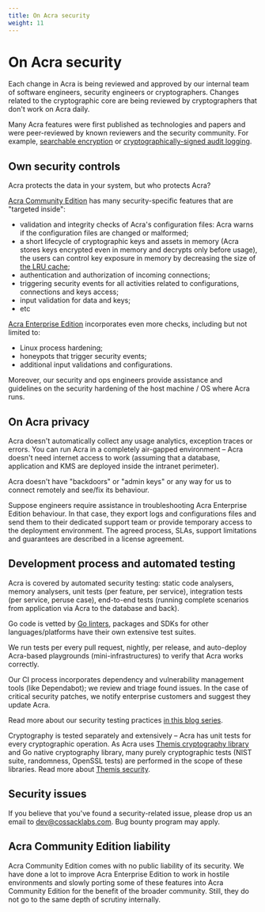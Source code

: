 ```yaml
---
title: On Acra security
weight: 11
---
```


# On Acra security

Each change in Acra is being reviewed and approved by our internal team of software engineers, security engineers or cryptographers. Changes related to the cryptographic core are being reviewed by cryptographers that don't work on Acra daily.

Many Acra features were first published as technologies and papers and were peer-reviewed by known reviewers and the security community. For example, [searchable encryption](https://eprint.iacr.org/2019/806.pdf) or [cryptographically-signed audit logging](https://www.cossacklabs.com/blog/crypto-signed-audit-logs.html).


## Own security controls

Acra protects the data in your system, but who protects Acra?

[Acra Community Edition](https://github.com/cossacklabs/acra) has many security-specific features that are "targeted inside":

- validation and integrity checks of Acra's configuration files: Acra warns if the configuration files are changed or malformed;
- a short lifecycle of cryptographic keys and assets in memory (Acra stores keys encrypted even in memory and decrypts only before usage), the users can control key exposure in memory by decreasing the size of [the LRU cache](/acra/configuring-maintaining/optimizations/lru_cache);
- authentication and authorization of incoming connections;
- triggering security events for all activities related to configurations, connections and keys access;
- input validation for data and keys;
- etc

[Acra Enterprise Edition](/acra/enterprise-edition) incorporates even more checks, including but not limited to:

- Linux process hardening;
- honeypots that trigger security events;
- additional input validations and configurations.

Moreover, our security and ops engineers provide assistance and guidelines on the security hardening of the host machine / OS where Acra runs.


## On Acra privacy

Acra doesn't automatically collect any usage analytics, exception traces or errors. You can run Acra in a completely air-gapped environment – Acra doesn't need internet access to work (assuming that a database, application and KMS are deployed inside the intranet perimeter).

Acra doesn't have "backdoors" or "admin keys" or any way for us to connect remotely and see/fix its behaviour.

Suppose engineers require assistance in troubleshooting Acra Enterprise Edition behaviour. In that case, they export logs and configurations files and send them to their dedicated support team or provide temporary access to the deployment environment. The agreed process, SLAs, support limitations and guarantees are described in a license agreement.


## Development process and automated testing

Acra is covered by automated security testing: static code analysers, memory analysers, unit tests (per feature, per service),
integration tests (per service, peruse case), 
end-to-end tests (running complete scenarios from application via Acra to the database and back).

Go code is vetted by [Go linters](https://goreportcard.com/), packages and SDKs for other languages/platforms have their own extensive test suites.

We run tests per every pull request, nightly, per release, and auto-deploy Acra-based playgrounds (mini-infrastructures) to verify that Acra works correctly.

Our CI process incorporates dependency and vulnerability management tools (like Dependabot); we review and triage found issues. In the case of critical security patches, we notify enterprise customers and suggest they update Acra.

Read more about our security testing practices [in this blog series](https://dev.to/cossacklabs/automated-software-security-testing-for-devs-part-1-gcf).

Cryptography is tested separately and extensively – Acra has unit tests for every cryptographic operation. As Acra uses [Themis cryptography library](https://github.com/cossacklabs/themis) and Go native cryptography library, many purely cryptographic tests (NIST suite, randomness, OpenSSL tests) are performed in the scope of these libraries. Read more about [Themis security](/themis/security/).


## Security issues

If you believe that you've found a security-related issue, please drop us an email to [dev@cossacklabs.com](mailto:dev@cossacklabs.com). Bug bounty program may apply.


## Acra Community Edition liability

Acra Community Edition comes with no public liability of its security. We have done a lot to improve Acra Enterprise Edition to work in hostile environments and slowly porting some of these features into Acra Community Edition for the benefit of the broader community. Still, they do not go to the same depth of scrutiny internally.